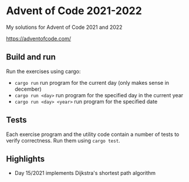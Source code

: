 # Advent of Code 2021-2022

My solutions for Advent of Code 2021 and 2022

<https://adventofcode.com/>

## Build and run

Run the exercises using cargo:

* `cargo run` run program for the current day (only makes sense in december)
* `cargo run <day>` run program for the specified day in the current year
* `cargo run <day> <year>` run program for the specified date

## Tests

Each exercise program and the utility code contain a number of
tests to verify correctness. Run them using `cargo test`.

## Highlights
* Day 15/2021 implements Dijkstra's shortest path algorithm
